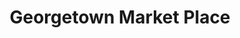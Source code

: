 ---
title: "Georgetown Market Place"
url: /georgetown/georgetown-market-place/
shop: Einkaufszentrum
---